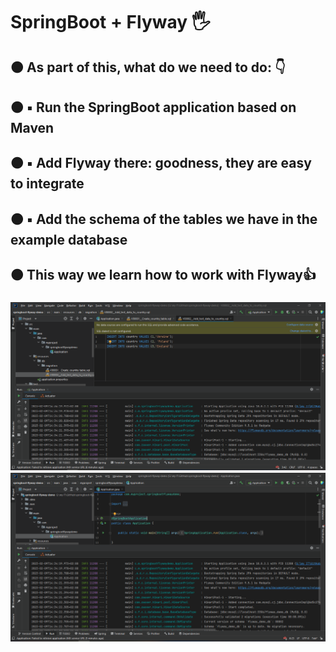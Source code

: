 <h1 align>SpringBoot + Flyway 🖐</h1>
<h2>🟠 As part of this, what do we need to do: 👇</h2>
<h2>🟠 ▪️ Run the SpringBoot application based on Maven</h2>
<h2>🟠 ▪️ Add Flyway there: goodness, they are easy to integrate</h2>
<h2>🟠 ▪️ Add the schema of the tables we have in the example database</h2>
<h2>🟠 This way we learn how to work with Flyway👍</h2>
<h3><a href="https://javarush.com/groups/posts/3157-java-proekt-ot-a-do-ja-springboot--flyway'><strong>SpringBoot + Flyway »</strong></a></h3>
<img src="README images/0.png" alt="Logo">
<img src="README images/1.png" alt="Logo">
<img src="README images/2.png" alt="Logo">

